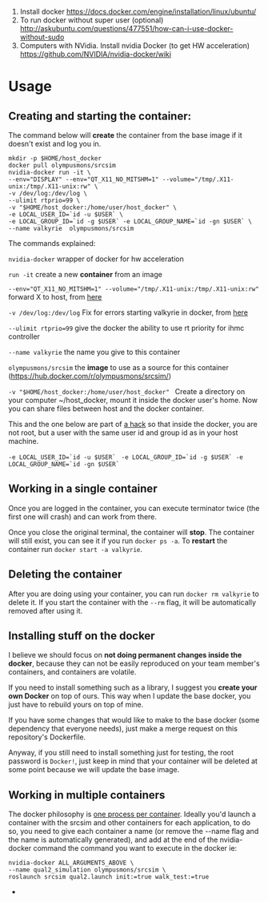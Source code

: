 1. Install docker https://docs.docker.com/engine/installation/linux/ubuntu/
2. To run docker without super user (optional) http://askubuntu.com/questions/477551/how-can-i-use-docker-without-sudo
3. Computers with NVidia. Install nvidia Docker (to get HW acceleration) https://github.com/NVIDIA/nvidia-docker/wiki


# Usage
## Creating and starting the container:
The command below will **create** the container from the base image if it doesn't exist and log you in. 

```
mkdir -p $HOME/host_docker
docker pull olympusmons/srcsim
nvidia-docker run -it \
--env="DISPLAY" --env="QT_X11_NO_MITSHM=1" --volume="/tmp/.X11-unix:/tmp/.X11-unix:rw" \
-v /dev/log:/dev/log \
--ulimit rtprio=99 \
-v "$HOME/host_docker:/home/user/host_docker" \
-e LOCAL_USER_ID=`id -u $USER` \
-e LOCAL_GROUP_ID=`id -g $USER` -e LOCAL_GROUP_NAME=`id -gn $USER` \
--name valkyrie  olympusmons/srcsim
```


The commands explained:

```nvidia-docker``` wrapper of docker for hw acceleration

```run -it``` create a new **container** from  an image

```--env="QT_X11_NO_MITSHM=1" --volume="/tmp/.X11-unix:/tmp/.X11-unix:rw"``` forward X to host, from [here](http://wiki.ros.org/docker/Tutorials/GUI)

```-v /dev/log:/dev/log``` Fix for errors starting valkyrie in docker, from [here](https://gitlab.com/nasa-jsc-robotics/valkyrie/issues/18)

```--ulimit rtprio=99``` give the docker the ability to use rt priority for ihmc controller

```--name valkyrie``` the name you give to this container

```olympusmons/srcsim``` the **image** to use as a source for this container (https://hub.docker.com/r/olympusmons/srcsim/)


```-v "$HOME/host_docker:/home/user/host_docker" ``` Create a directory on your computer ~/host_docker, mount it inside the docker user's home. Now you can share files between host and the docker container.

This and the one below are part of [a hack](https://github.com/v-lopez/docker_images) so that inside the docker, 
you are not root, but a user with the same user id and group id as in your host machine.

```-e LOCAL_USER_ID=`id -u $USER` ``` 
```-e LOCAL_GROUP_ID=`id -g $USER` -e LOCAL_GROUP_NAME=`id -gn $USER` ``` 

## Working in a single container
Once you are logged in the container, you can execute terminator twice (the first one will crash) and can work from there.

Once you close the original terminal, the container will **stop**. The container will still exist, you can see it if you run `docker ps -a`. To **restart** the container run `docker start -a valkyrie`.

## Deleting the container
After you are doing using your container, you can run `docker rm valkyrie` to delete it. If you start the container with the `--rm` flag, it will be automatically removed after using it.

## Installing stuff on the docker

I believe we should focus on **not doing permanent changes inside the docker**, because they can not be easily reproduced on your team member's containers, and containers are volatile. 

If you need to install something such as a library, I suggest you **create your own Docker** on top of ours. This way when I update the base docker, you just have to rebuild yours on top of mine.

If you have some changes that would like to make to the base docker (some dependency that everyone needs), just make a merge request on this repository's Dockerfile.

Anyway, if you still need to install something just for testing, the root password is `Docker!`, 
just keep in mind that your container will be deleted at some point because we will update the base image.

## Working in multiple containers
The docker philosophy is 
[one process per container](https://docs.docker.com/engine/userguide/eng-image/dockerfile_best-practices/#/each-container-should-have-only-one-concern). 
Ideally you'd launch a container with the srcsim and other containers for each application, to do so, you need to give each container a 
name (or remove the --name flag and the name is automatically generated), and add at the end of the nvidia-docker command the command you want to execute in the docker ie:

```
nvidia-docker ALL_ARGUMENTS_ABOVE \
--name qual2_simulation olympusmons/srcsim \
roslaunch srcsim qual2.launch init:=true walk_test:=true
```
-

